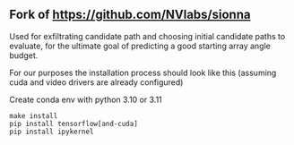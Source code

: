 ## Fork of https://github.com/NVlabs/sionna
Used for exfiltrating candidate path and choosing initial candidate paths to evaluate, for the ultimate goal of predicting a good starting array angle budget.

For our purposes the installation process should look like this (assuming cuda and video drivers are already configured)

Create conda env with python 3.10 or 3.11
```
make install
pip install tensorflow[and-cuda]
pip install ipykernel
```